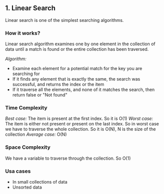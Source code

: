 ## 1. Linear Search

Linear search is one of the simplest searching algorithms.

### How it works?

Linear search algorithm examines one by one element in the collection of data until a match is found or the entire collection has been traversed.

_Algorithm:_

- Examine each element for a potential match for the key you are searching for
- If it finds any element that is exactly the same, the search was successful, and returns the index or the item
- If it traverse all the elements, and none of it matches the search, then return false or "Not found"

### Time Complexity

_Best case:_ The item is present at the first index. So it is O(1)
_Worst case:_ The item is either not present or present on the last index. So in worst case we have to traverse the whole collection. So it is O(N), N is the size of the collection
_Average case:_ O(N)

### Space Complexity

We have a variable to traverse through the collection. So O(1)

### Usa cases

- In small collections of data
- Unsorted data
